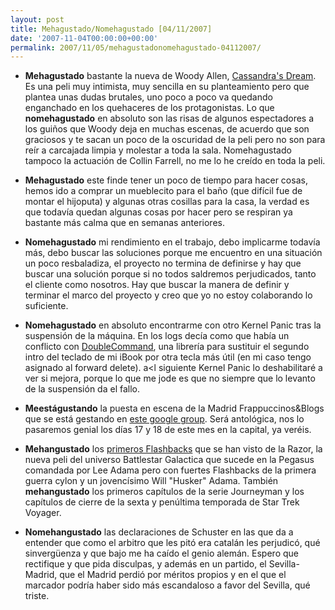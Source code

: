 ```yaml
---
layout: post
title: Mehagustado/Nomehagustado [04/11/2007]
date: '2007-11-04T00:00:00+00:00'
permalink: 2007/11/05/mehagustadonomehagustado-04112007/
---
```

- <strong>Mehagustado</strong> bastante la nueva de Woody Allen, <a href="http://www.imdb.com/title/tt0795493/">Cassandra's Dream</a>. Es una peli muy intimista, muy sencilla en su planteamiento pero que plantea unas dudas brutales, uno poco a poco va quedando enganchado en los quehaceres de los protagonistas. Lo que <strong>nomehagustado</strong> en absoluto son las risas de algunos espectadores a los guiños que Woody deja en muchas escenas, de acuerdo que son graciosos y te sacan un poco de la oscuridad de la peli pero no son para reír a carcajada limpia y molestar a toda la sala. Nomehagustado tampoco la actuación de Collin Farrell, no me lo he creído en toda la peli.

- <strong>Mehagustado</strong> este finde tener un poco de tiempo para hacer cosas, hemos ido a comprar un mueblecito para el baño (que difícil fue de montar el hijoputa) y algunas otras cosillas para la casa, la verdad es que todavía quedan algunas cosas por hacer pero se respiran ya bastante más calma que en semanas anteriores.

- <strong>Nomehagustado</strong> mi rendimiento en el trabajo, debo implicarme todavía más, debo buscar las soluciones porque me encuentro en una situación un poco resbaladiza, el proyecto no termina de definirse y hay que buscar una solución porque si no todos saldremos perjudicados, tanto el cliente como nosotros. Hay que buscar la manera de  definir y terminar el marco del proyecto y creo que yo no estoy colaborando lo suficiente.

- <strong>Nomehagustado</strong> en absoluto encontrarme con otro Kernel Panic tras la suspensión de la máquina. En los logs decía como que había un conflicto con <a href="http://doublecommand.sourceforge.net/">DoubleCommand</a>, una librería para sustituir el segundo intro del teclado de mi iBook por otra tecla más útil (en mi caso tengo asignado al forward delete). a<l siguiente Kernel Panic lo deshabilitaré a ver si mejora, porque lo que me jode es que no siempre que lo levanto de la suspensión da el fallo.

- <strong>Meestágustando</strong> la puesta en escena de la Madrid Frappuccinos&Blogs que se está gestando en <a href="http://groups.google.com/group/frappuccinos-blogs/web/f-b-noviembre-2007-madrid">este google group</a>. Será antológica, nos lo pasaremos genial los días 17 y 18 de este mes en la capital, ya veréis.

- <strong>Mehangustado</strong> los <a href="http://www.youtube.com/user/frakheadsmocty">primeros Flashbacks</a> que se han visto de la Razor, la nueva peli del universo Battlestar Galactica que sucede en la Pegasus comandada por Lee Adama pero con fuertes Flashbacks de la primera guerra cylon y un jovencísimo Will "Husker" Adama. También <strong>mehangustado</strong> los primeros capítulos de la serie Journeyman y los capítulos de cierre de la sexta y penúltima temporada de Star Trek Voyager.

- <strong>Nomehangustado</strong> las declaraciones de Schuster en las que da a entender que como el arbitro que les pitó era catalán les perjudicó, qué sinvergüenza y que bajo me ha caído el genio alemán. Espero que rectifique y que pida disculpas, y además en un partido, el Sevilla-Madrid, que el Madrid perdió por méritos propios y en el que el marcador podría haber sido más escandaloso a favor del Sevilla, qué triste.  
